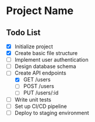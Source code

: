 # Project Name

## Todo List

- [x] Initialize project
- [x] Create basic file structure
- [ ] Implement user authentication
- [ ] Design database schema
- [ ] Create API endpoints
  - [x] GET /users
  - [ ] POST /users
  - [ ] PUT /users/:id
- [ ] Write unit tests
- [ ] Set up CI/CD pipeline
- [ ] Deploy to staging environment
